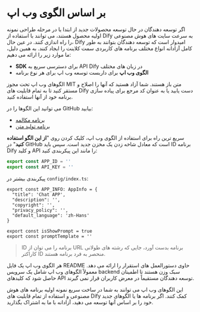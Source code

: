 # بر اساس الگوی وب اپ

اگر توسعه دهندگان در حال توسعه محصولات جدید از ابتدا یا در مرحله طراحی نمونه اولیه محصول هستند، می توانند با استفاده از Dify به سرعت سایت های هوش مصنوعی را راه اندازی کنند. در عین حال، Dify امیدوار است که توسعه دهندگان بتوانند به طور کامل آزادانه انواع مختلف برنامه های کاربردی سمت کلاینت را ایجاد کنند. به همین دلیل، ما موارد زیر را ارائه می دهیم:

* **SDK** برای دسترسی سریع به API Dify در زبان های مختلف
* **الگوی وب اپ** برای داربست توسعه وب اپ برای هر نوع برنامه

الگوهای وب اپ تحت مجوز MIT متن باز هستند. شما آزاد هستید که آنها را اصلاح و مستقر کنید تا به تمام قابلیت های Dify دست یابید یا به عنوان کد مرجع برای پیاده سازی برنامه خود از آنها استفاده کنید.

می توانید این الگوها را در GitHub بیابید:

* [برنامه مکالمه](https://github.com/langgenius/webapp-conversation)
* [برنامه تولید متن](https://github.com/langgenius/webapp-text-generator)

سریع ترین راه برای استفاده از الگوی وب اپ، کلیک کردن روی "**از این الگو استفاده کنید**" در GitHub است که معادل شاخه زدن یک مخزن جدید است. سپس باید ID برنامه Dify و کلید API را مانند این پیکربندی کنید:

```javascript
export const APP_ID = ''
export const API_KEY = ''
```

پیکربندی بیشتر در `config/index.ts`:

```
export const APP_INFO: AppInfo = {
  "title": 'Chat APP',
  "description": '',
  "copyright": '',
  "privacy_policy": '',
  "default_language": 'zh-Hans'
}

export const isShowPrompt = true
export const promptTemplate = ''
```

> ID برنامه را می توان از URL برنامه بدست آورد، جایی که رشته های طولانی کاراکتر ID منحصر به فرد برنامه هستند.

هر الگوی وب اپ یک فایل README حاوی دستورالعمل های استقرار را ارائه می دهد. معمولاً الگوهای وب اپ شامل یک سرویس backend سبک وزن هستند تا اطمینان حاصل شود که کلیدهای API توسعه دهندگان مستقیماً در معرض کاربران قرار نمی گیرند.

این الگوهای وب اپ می توانند به شما در ساخت سریع نمونه اولیه برنامه های هوش مصنوعی و استفاده از تمام قابلیت های Dify کمک کنند. اگر برنامه ها یا الگوهای جدید خود را بر اساس آنها توسعه می دهید، آزادانه با ما به اشتراک بگذارید.
